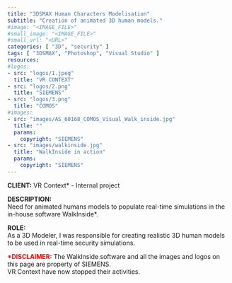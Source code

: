 ```yaml
---
title: "3DSMAX Human Characters Modelisation"
subtitle: "Creation of animated 3D human models."
#image: "<IMAGE_FILE>"
#small_image: "<IMAGE_FILE>"
#small_url: "<URL>"
categories: [ "3D", "security" ]
tags: [ "3DSMAX", "Photoshop", "Visual Studio" ]
resources:
#logos:
- src: "logos/1.jpeg"
  title: "VR CONTEXT"
- src: "logos/2.png"
  title: "SIEMENS"
- src: "logos/3.png"
  title: "COMOS"
#images:
- src: "images/AS_60168_COMOS_Visual_Walk_inside.jpg"
  title: ""
  params:
    copyright: "SIEMENS"
- src: "images/walkinside.jpg"
  title: "WalkInside in action"
  params:
    copyright: "SIEMENS"
---
```


<b>CLIENT:</b> VR Context* - Internal project

<b>DESCRIPTION:</b><br>
Need for animated humans models to populate real-time simulations in the in-house software WalkInside*.

<b>ROLE:</b><br>
As a 3D Modeler, I was responsible for creating realistic 3D human models to be used in real-time security simulations.

<b style="color: red;">*DISCLAIMER:</b> The WalkInside software and all the images and logos on this page are property of SIEMENS.<br>
VR Context have now stopped their activities.
